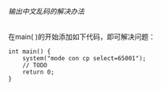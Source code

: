 ###### 输出中文乱码的解决办法
在main( )的开始添加如下代码，即可解决问题：
```
int main() {
    system("mode con cp select=65001");
    // TODO
    return 0;
}
```

